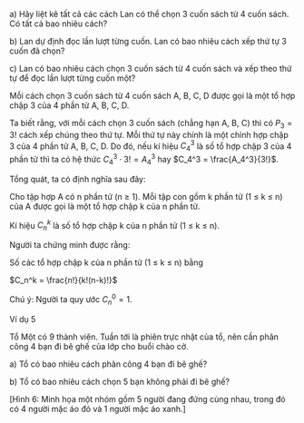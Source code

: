 a) Hãy liệt kê tất cả các cách Lan có thể chọn 3 cuốn sách từ 4 cuốn sách. Có tất cả bao nhiêu cách?

b) Lan dự định đọc lần lượt từng cuốn. Lan có bao nhiêu cách xếp thứ tự 3 cuốn đã chọn?

c) Lan có bao nhiêu cách chọn 3 cuốn sách từ 4 cuốn sách và xếp theo thứ tự để đọc lần lượt từng cuốn một?

Mỗi cách chọn 3 cuốn sách từ 4 cuốn sách A, B, C, D được gọi là một tổ hợp chập 3 của 4 phần tử A, B, C, D.

Ta biết rằng, với mỗi cách chọn 3 cuốn sách (chẳng hạn A, B, C) thì có $P_3 = 3!$ cách xếp chúng theo thứ tự. Mỗi thứ tự này chính là một chỉnh hợp chập 3 của 4 phần tử A, B, C, D. Do đó, nếu kí hiệu $C_4^3$ là số tổ hợp chập 3 của 4 phần tử thì ta có hệ thức $C_4^3 \cdot 3! = A_4^3$ hay $C_4^3 = \frac{A_4^3}{3!}$.

Tổng quát, ta có định nghĩa sau đây:

Cho tập hợp A có n phần tử (n ≥ 1).
Mỗi tập con gồm k phần tử (1 ≤ k ≤ n) của A được gọi là một tổ hợp chập k của n phần tử.

Kí hiệu $C_n^k$ là số tổ hợp chập k của n phần tử (1 ≤ k ≤ n).

Người ta chứng minh được rằng:

Số các tổ hợp chập k của n phần tử (1 ≤ k ≤ n) bằng

$C_n^k = \frac{n!}{k!(n-k)!}$

Chú ý: Người ta quy ước $C_n^0 = 1$.

Ví dụ 5

Tổ Một có 9 thành viên. Tuần tới là phiên trực nhật của tổ, nên cần phân công 4 bạn đi bê ghế của lớp cho buổi chào cờ.

a) Tổ có bao nhiêu cách phân công 4 bạn đi bê ghế?

b) Tổ có bao nhiêu cách chọn 5 bạn không phải đi bê ghế?

[Hình 6: Minh họa một nhóm gồm 5 người đang đứng cùng nhau, trong đó có 4 người mặc áo đỏ và 1 người mặc áo xanh.]